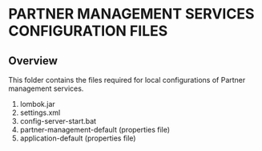 # PARTNER MANAGEMENT SERVICES CONFIGURATION FILES

## Overview

This folder contains the files required for local configurations of Partner management services.

1. lombok.jar 
2. settings.xml
3. config-server-start.bat
4. partner-management-default (properties file)
5. application-default (properties file)